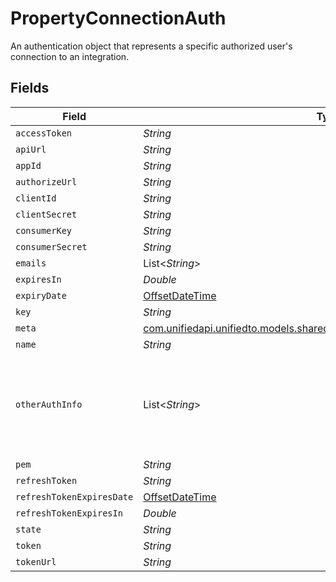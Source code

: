 # PropertyConnectionAuth

An authentication object that represents a specific authorized user's connection to an integration.


## Fields

| Field                                                                                                                                  | Type                                                                                                                                   | Required                                                                                                                               | Description                                                                                                                            |
| -------------------------------------------------------------------------------------------------------------------------------------- | -------------------------------------------------------------------------------------------------------------------------------------- | -------------------------------------------------------------------------------------------------------------------------------------- | -------------------------------------------------------------------------------------------------------------------------------------- |
| `accessToken`                                                                                                                          | *String*                                                                                                                               | :heavy_minus_sign:                                                                                                                     | N/A                                                                                                                                    |
| `apiUrl`                                                                                                                               | *String*                                                                                                                               | :heavy_minus_sign:                                                                                                                     | N/A                                                                                                                                    |
| `appId`                                                                                                                                | *String*                                                                                                                               | :heavy_minus_sign:                                                                                                                     | N/A                                                                                                                                    |
| `authorizeUrl`                                                                                                                         | *String*                                                                                                                               | :heavy_minus_sign:                                                                                                                     | N/A                                                                                                                                    |
| `clientId`                                                                                                                             | *String*                                                                                                                               | :heavy_minus_sign:                                                                                                                     | N/A                                                                                                                                    |
| `clientSecret`                                                                                                                         | *String*                                                                                                                               | :heavy_minus_sign:                                                                                                                     | N/A                                                                                                                                    |
| `consumerKey`                                                                                                                          | *String*                                                                                                                               | :heavy_minus_sign:                                                                                                                     | N/A                                                                                                                                    |
| `consumerSecret`                                                                                                                       | *String*                                                                                                                               | :heavy_minus_sign:                                                                                                                     | N/A                                                                                                                                    |
| `emails`                                                                                                                               | List<*String*>                                                                                                                         | :heavy_minus_sign:                                                                                                                     | N/A                                                                                                                                    |
| `expiresIn`                                                                                                                            | *Double*                                                                                                                               | :heavy_minus_sign:                                                                                                                     | N/A                                                                                                                                    |
| `expiryDate`                                                                                                                           | [OffsetDateTime](https://docs.oracle.com/javase/8/docs/api/java/time/OffsetDateTime.html)                                              | :heavy_minus_sign:                                                                                                                     | N/A                                                                                                                                    |
| `key`                                                                                                                                  | *String*                                                                                                                               | :heavy_minus_sign:                                                                                                                     | N/A                                                                                                                                    |
| `meta`                                                                                                                                 | [com.unifiedapi.unifiedto.models.shared.PropertyPropertyConnectionAuthMeta](../../models/shared/PropertyPropertyConnectionAuthMeta.md) | :heavy_minus_sign:                                                                                                                     | N/A                                                                                                                                    |
| `name`                                                                                                                                 | *String*                                                                                                                               | :heavy_minus_sign:                                                                                                                     | N/A                                                                                                                                    |
| `otherAuthInfo`                                                                                                                        | List<*String*>                                                                                                                         | :heavy_minus_sign:                                                                                                                     | When integration.auth_type = "other", this field contains the authentication credentials in the same order as token_names              |
| `pem`                                                                                                                                  | *String*                                                                                                                               | :heavy_minus_sign:                                                                                                                     | N/A                                                                                                                                    |
| `refreshToken`                                                                                                                         | *String*                                                                                                                               | :heavy_minus_sign:                                                                                                                     | N/A                                                                                                                                    |
| `refreshTokenExpiresDate`                                                                                                              | [OffsetDateTime](https://docs.oracle.com/javase/8/docs/api/java/time/OffsetDateTime.html)                                              | :heavy_minus_sign:                                                                                                                     | N/A                                                                                                                                    |
| `refreshTokenExpiresIn`                                                                                                                | *Double*                                                                                                                               | :heavy_minus_sign:                                                                                                                     | N/A                                                                                                                                    |
| `state`                                                                                                                                | *String*                                                                                                                               | :heavy_minus_sign:                                                                                                                     | N/A                                                                                                                                    |
| `token`                                                                                                                                | *String*                                                                                                                               | :heavy_minus_sign:                                                                                                                     | N/A                                                                                                                                    |
| `tokenUrl`                                                                                                                             | *String*                                                                                                                               | :heavy_minus_sign:                                                                                                                     | N/A                                                                                                                                    |